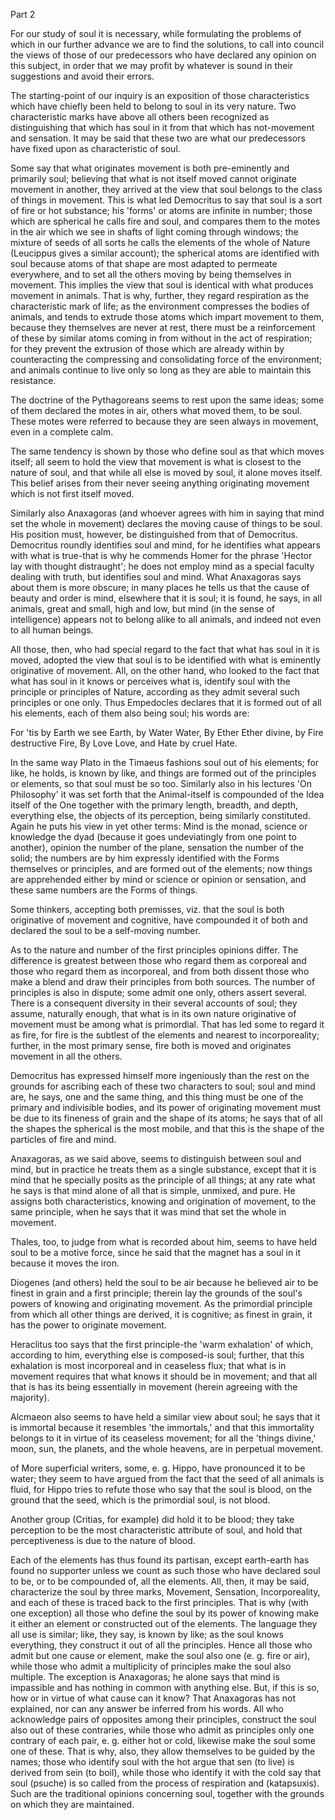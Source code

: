Part 2

For our study of soul it is necessary, while formulating the problems of which in our further advance we are to find the solutions, to call into council the views of those of our predecessors who have declared any opinion on this subject, in order that we may profit by whatever is sound in their suggestions and avoid their errors.

The starting-point of our inquiry is an exposition of those characteristics which have chiefly been held to belong to soul in its very nature.
Two characteristic marks have above all others been recognized as distinguishing that which has soul in it from that which has not-movement and sensation.
It may be said that these two are what our predecessors have fixed upon as characteristic of soul.

Some say that what originates movement is both pre-eminently and primarily soul; believing that what is not itself moved cannot originate movement in another, they arrived at the view that soul belongs to the class of things in movement.
This is what led Democritus to say that soul is a sort of fire or hot substance; his 'forms' or atoms are infinite in number; those which are spherical he calls fire and soul, and compares them to the motes in the air which we see in shafts of light coming through windows; the mixture of seeds of all sorts he calls the elements of the whole of Nature (Leucippus gives a similar account); the spherical atoms are identified with soul because atoms of that shape are most adapted to permeate everywhere, and to set all the others moving by being themselves in movement.
This implies the view that soul is identical with what produces movement in animals.
That is why, further, they regard respiration as the characteristic mark of life; as the environment compresses the bodies of animals, and tends to extrude those atoms which impart movement to them, because they themselves are never at rest, there must be a reinforcement of these by similar atoms coming in from without in the act of respiration; for they prevent the extrusion of those which are already within by counteracting the compressing and consolidating force of the environment; and animals continue to live only so long as they are able to maintain this resistance.

The doctrine of the Pythagoreans seems to rest upon the same ideas; some of them declared the motes in air, others what moved them, to be soul.
These motes were referred to because they are seen always in movement, even in a complete calm.

The same tendency is shown by those who define soul as that which moves itself; all seem to hold the view that movement is what is closest to the nature of soul, and that while all else is moved by soul, it alone moves itself.
This belief arises from their never seeing anything originating movement which is not first itself moved.

Similarly also Anaxagoras (and whoever agrees with him in saying that mind set the whole in movement) declares the moving cause of things to be soul.
His position must, however, be distinguished from that of Democritus.
Democritus roundly identifies soul and mind, for he identifies what appears with what is true-that is why he commends Homer for the phrase 'Hector lay with thought distraught'; he does not employ mind as a special faculty dealing with truth, but identifies soul and mind.
What Anaxagoras says about them is more obscure; in many places he tells us that the cause of beauty and order is mind, elsewhere that it is soul; it is found, he says, in all animals, great and small, high and low, but mind (in the sense of intelligence) appears not to belong alike to all animals, and indeed not even to all human beings.

All those, then, who had special regard to the fact that what has soul in it is moved, adopted the view that soul is to be identified with what is eminently originative of movement.
All, on the other hand, who looked to the fact that what has soul in it knows or perceives what is, identify soul with the principle or principles of Nature, according as they admit several such principles or one only.
Thus Empedocles declares that it is formed out of all his elements, each of them also being soul; his words are:

For 'tis by Earth we see Earth, by Water Water,  By Ether Ether divine, by Fire destructive Fire,  By Love Love, and Hate by cruel Hate.

In the same way Plato in the Timaeus fashions soul out of his elements; for like, he holds, is known by like, and things are formed out of the principles or elements, so that soul must be so too.
Similarly also in his lectures 'On Philosophy' it was set forth that the Animal-itself is compounded of the Idea itself of the One together with the primary length, breadth, and depth, everything else, the objects of its perception, being similarly constituted.
Again he puts his view in yet other terms: Mind is the monad, science or knowledge the dyad (because it goes undeviatingly from one point to another), opinion the number of the plane, sensation the number of the solid; the numbers are by him expressly identified with the Forms themselves or principles, and are formed out of the elements; now things are apprehended either by mind or science or opinion or sensation, and these same numbers are the Forms of things.

Some thinkers, accepting both premisses, viz.
that the soul is both originative of movement and cognitive, have compounded it of both and declared the soul to be a self-moving number.

As to the nature and number of the first principles opinions differ.
The difference is greatest between those who regard them as corporeal and those who regard them as incorporeal, and from both dissent those who make a blend and draw their principles from both sources.
The number of principles is also in dispute; some admit one only, others assert several.
There is a consequent diversity in their several accounts of soul; they assume, naturally enough, that what is in its own nature originative of movement must be among what is primordial.
That has led some to regard it as fire, for fire is the subtlest of the elements and nearest to incorporeality; further, in the most primary sense, fire both is moved and originates movement in all the others.

Democritus has expressed himself more ingeniously than the rest on the grounds for ascribing each of these two characters to soul; soul and mind are, he says, one and the same thing, and this thing must be one of the primary and indivisible bodies, and its power of originating movement must be due to its fineness of grain and the shape of its atoms; he says that of all the shapes the spherical is the most mobile, and that this is the shape of the particles of fire and mind.

Anaxagoras, as we said above, seems to distinguish between soul and mind, but in practice he treats them as a single substance, except that it is mind that he specially posits as the principle of all things; at any rate what he says is that mind alone of all that is simple, unmixed, and pure.
He assigns both characteristics, knowing and origination of movement, to the same principle, when he says that it was mind that set the whole in movement.

Thales, too, to judge from what is recorded about him, seems to have held soul to be a motive force, since he said that the magnet has a soul in it because it moves the iron.

Diogenes (and others) held the soul to be air because he believed air to be finest in grain and a first principle; therein lay the grounds of the soul's powers of knowing and originating movement.
As the primordial principle from which all other things are derived, it is cognitive; as finest in grain, it has the power to originate movement.

Heraclitus too says that the first principle-the 'warm exhalation' of which, according to him, everything else is composed-is soul; further, that this exhalation is most incorporeal and in ceaseless flux; that what is in movement requires that what knows it should be in movement; and that all that is has its being essentially in movement (herein agreeing with the majority).

Alcmaeon also seems to have held a similar view about soul; he says that it is immortal because it resembles 'the immortals,' and that this immortality belongs to it in virtue of its ceaseless movement; for all the 'things divine,' moon, sun, the planets, and the whole heavens, are in perpetual movement.

of More superficial writers, some, e.
g.
Hippo, have pronounced it to be water; they seem to have argued from the fact that the seed of all animals is fluid, for Hippo tries to refute those who say that the soul is blood, on the ground that the seed, which is the primordial soul, is not blood.

Another group (Critias, for example) did hold it to be blood; they take perception to be the most characteristic attribute of soul, and hold that perceptiveness is due to the nature of blood.

Each of the elements has thus found its partisan, except earth-earth has found no supporter unless we count as such those who have declared soul to be, or to be compounded of, all the elements.
All, then, it may be said, characterize the soul by three marks, Movement, Sensation, Incorporeality, and each of these is traced back to the first principles.
That is why (with one exception) all those who define the soul by its power of knowing make it either an element or constructed out of the elements.
The language they all use is similar; like, they say, is known by like; as the soul knows everything, they construct it out of all the principles.
Hence all those who admit but one cause or element, make the soul also one (e.
g.
fire or air), while those who admit a multiplicity of principles make the soul also multiple.
The exception is Anaxagoras; he alone says that mind is impassible and has nothing in common with anything else.
But, if this is so, how or in virtue of what cause can it know? That Anaxagoras has not explained, nor can any answer be inferred from his words.
All who acknowledge pairs of opposites among their principles, construct the soul also out of these contraries, while those who admit as principles only one contrary of each pair, e.
g.
either hot or cold, likewise make the soul some one of these.
That is why, also, they allow themselves to be guided by the names; those who identify soul with the hot argue that sen (to live) is derived from sein (to boil), while those who identify it with the cold say that soul (psuche) is so called from the process of respiration and (katapsuxis).
Such are the traditional opinions concerning soul, together with the grounds on which they are maintained.
